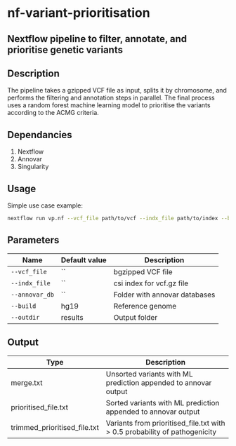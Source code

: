 # nf-variant-prioritisation

## Nextflow pipeline to filter, annotate, and prioritise genetic variants

## Description
The pipeline takes a gzipped VCF file as input, splits it by chromosome, and performs the filtering and annotation steps in parallel. The final process uses a random forest machine learning model to prioritise the variants according to the ACMG criteria.

## Dependancies
1. Nextflow
2. Annovar
3. Singularity

## Usage
Simple use case example:
```bash
nextflow run vp.nf --vcf_file path/to/vcf --indx_file path/to/index --build hg19 --annovar_db path/to/humandb --outdir path/to/output/directory
```
## Parameters
| Name      | Default value | Description     |
|-----------|---------------|-----------------|
| `--vcf_file`    |  ``  | bgzipped VCF file |
| `--indx_file`     |  `` | csi index for vcf.gz file |
| `--annovar_db`    |  ``  |  Folder with annovar databases |
| `--build`    |  hg19 |  Reference genome |
| `--outdir` | results  |  Output folder |

## Output
  | Type      | Description     |
  |-----------|---------------|
  | merge.txt      | Unsorted variants with ML prediction appended to annovar output |
  | prioritised_file.txt  | Sorted variants with ML prediction appended to annovar output |
  | trimmed_prioritised_file.txt  | Variants from prioritised_file.txt with > 0.5 probability of pathogenicity |
